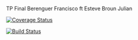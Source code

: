 TP Final Berenguer Francisco ft Esteve Broun Julian

[![Coverage Status](https://coveralls.io/repos/github/dagostinoips/TpFinal2017/badge.svg?branch=master)](https://coveralls.io/github/dagostinoips/TpFinal2017?branch=master)

[![Build Status](https://travis-ci.org/dagostinoips/TpFinal2017.svg?branch=master)](https://travis-ci.org/dagostinoips/TpFinal2017)
